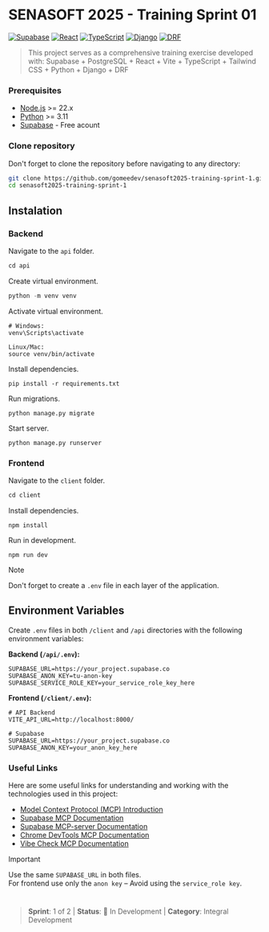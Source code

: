 # SENASOFT 2025 - Training Sprint 01

[![Supabase](https://img.shields.io/badge/Supabase-%23000000.svg?logo=supabase&logoColor=3ECF8E)](https://supabase.com/)
[![React](https://img.shields.io/badge/React-19.1.x-61DAFB?logo=react)](https://reactjs.org/)
[![TypeScript](https://img.shields.io/badge/TypeScript-5.9.x-3178C6?logo=typescript)](https://www.typescriptlang.org/)
[![Django](https://img.shields.io/badge/Django-5.2.x-092E20?logo=django)](https://www.djangoproject.com/)
[![DRF](https://img.shields.io/badge/DRF-3.16.x-a30000)](https://www.django-rest-framework.org/)

> This project serves as a comprehensive training exercise developed with: Supabase + PostgreSQL + React + Vite + TypeScript + Tailwind CSS + Python + Django + DRF


### Prerequisites
- [Node.js](https://nodejs.org/) >= 22.x
- [Python](https://www.python.org/) >= 3.11
- [Supabase](https://supabase.com) - Free acount


### Clone repository
Don't forget to clone the repository before navigating to any directory:
```sh
git clone https://github.com/gomeedev/senasoft2025-training-sprint-1.git
cd senasoft2025-training-sprint-1
```

## Instalation

### Backend
Navigate to the ```api``` folder.
```py
cd api
```

Create virtual environment.
```py
python -m venv venv
```

Activate virtual environment.
```
# Windows:
venv\Scripts\activate

Linux/Mac:
source venv/bin/activate
```

Install dependencies.
```
pip install -r requirements.txt
```

Run migrations.
```
python manage.py migrate
```

Start server.
```
python manage.py runserver
```

### Frontend
Navigate to the ```client``` folder.
```ts
cd client
```

Install dependencies.
```
npm install
```

Run in development.
```
npm run dev
```

> [!NOTE]
> Don't forget to create a ```.env``` file in each layer of the application.


## Environment Variables
Create `.env` files in both `/client` and `/api` directories with the following environment variables:

**Backend (`/api/.env`):**
```env
SUPABASE_URL=https://your_project.supabase.co
SUPABASE_ANON_KEY=tu-anon-key
SUPABASE_SERVICE_ROLE_KEY=your_service_role_key_here
```

**Frontend (`/client/.env`):**
```env
# API Backend
VITE_API_URL=http://localhost:8000/

# Supabase
SUPABASE_URL=https://your_project.supabase.co
SUPABASE_ANON_KEY=your_anon_key_here
```

### Useful Links

Here are some useful links for understanding and working with the technologies used in this project:

- [Model Context Protocol (MCP) Introduction](https://modelcontextprotocol.io/docs/getting-started/intro)
- [Supabase MCP Documentation](https://supabase.com/docs/guides/getting-started/mcp?queryGroups=os&os=windows)
- [Supabase MCP-server Documentation](https://supabase.com/blog/mcp-server)
- [Chrome DevTools MCP Documentation](https://github.com/ChromeDevTools/chrome-devtools-mcp)
- [Vibe Check MCP Documentation](https://smithery.ai/server/@PV-Bhat/vibe-check-mcp-server)

> [!IMPORTANT]  
> Use the same ```SUPABASE_URL```  in both files.  
> For frontend use only the  ```anon key``` – Avoid using the ```service_role key```.

#

> **Sprint**: 1 of 2 | **Status**: 🚧 In Development | **Category**: Integral Development